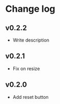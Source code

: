 # Change log

## v0.2.2

- Write description

## v0.2.1

- Fix on resize

## v0.2.0

- Add reset button
